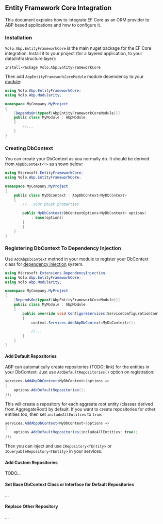 ## Entity Framework Core Integration

This document explains how to integrate EF Core as an ORM provider to ABP based applications and how to configure it.

### Installation

`Volo.Abp.EntityFrameworkCore` is the main nuget package for the EF Core integration. Install it to your project (for a layered application, to your data/infrastructure layer):

````
Install-Package Volo.Abp.EntityFrameworkCore
````

Then add `AbpEntityFrameworkCoreModule` module dependency to your [module](Module-Development-Basics.md):

````C#
using Volo.Abp.EntityFrameworkCore;
using Volo.Abp.Modularity;

namespace MyCompany.MyProject
{
    [DependsOn(typeof(AbpEntityFrameworkCoreModule))]
    public class MyModule : AbpModule
    {
        //...
    }
}
````

### Creating DbContext

You can create your DbContext as you normally do. It should be derived from `AbpDbContext<T>` as shown below:

````C#
using Microsoft.EntityFrameworkCore;
using Volo.Abp.EntityFrameworkCore;

namespace MyCompany.MyProject
{
    public class MyDbContext : AbpDbContext<MyDbContext>
    {
        //...your DbSet properties

        public MyDbContext(DbContextOptions<MyDbContext> options)
            : base(options)
        {
        }
    }
}
````

### Registering DbContext To Dependency Injection

Use `AddAbpDbContext` method in your module to register your DbContext class for [dependency injection](Dependency-Injection.md) system.

````C#
using Microsoft.Extensions.DependencyInjection;
using Volo.Abp.EntityFrameworkCore;
using Volo.Abp.Modularity;

namespace MyCompany.MyProject
{
    [DependsOn(typeof(AbpEntityFrameworkCoreModule))]
    public class MyModule : AbpModule
    {
        public override void ConfigureServices(ServiceConfigurationContext context)
        {
            context.Services.AddAbpDbContext<MyDbContext>();

            //...
        }
    }
}
````

#### Add Default Repositories

ABP can automatically create repositories (TODO: link) for the entities in your DbContext. Just use `AddDefaultRepositories()` option on registration:

````C#
services.AddAbpDbContext<MyDbContext>(options =>
{
    options.AddDefaultRepositories();
});
````

This will create a repository for each aggreate root entity (classes derived from AggregateRoot) by default. If you want to create repositories for other entities too, then set `includeAllEntities` to `true`:

````C#
services.AddAbpDbContext<MyDbContext>(options =>
{
    options.AddDefaultRepositories(includeAllEntities: true);
});
````

Then you can inject and use `IRepository<TEntity>` or `IQueryableRepository<TEntity>` in your services.

#### Add Custom Repositories

TODO...

#### Set Base DbContext Class or Interface for Default Repositories

...

#### Replace Other Repository

...